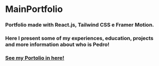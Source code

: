 # MainPortfolio
### Portfolio made with React.js, Tailwind CSS e Framer Motion.

### Here I present some of my experiences, education, projects and more information about who is Pedro!

### <a href="https://main-portfolio-pedro.vercel.app" target="_blank">See my Portolio in here!</a>
